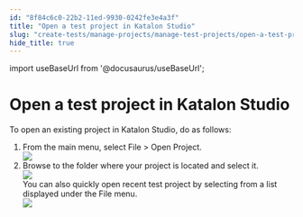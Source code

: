 ```yaml
---
id: "8f84c6c0-22b2-11ed-9930-0242fe3e4a3f"
title: "Open a test project in Katalon Studio"
slug: "create-tests/manage-projects/manage-test-projects/open-a-test-project-in-katalon-studio"
hide_title: true
---
```

import useBaseUrl from '@docusaurus/useBaseUrl';


# <a id="task-7782" class="anchor_top_offset"/><a id="ariaid-title1" class="anchor_top_offset"/>Open a test project in <span xmlns="http://www.w3.org/1999/xhtml" className="ph">Katalon Studio</span> 

<section xmlns="http://www.w3.org/1999/xhtml" className="section context">To open an existing project in <span className="ph">Katalon Studio</span>, do as follows:</section> 
<ol xmlns="http://www.w3.org/1999/xhtml" className="ol steps"><li className="li step stepexpand"><span className="ph cmd">From the main menu, select <span className="ph uicontrol">File</span> &gt; <span className="ph uicontrol">Open Project</span>.</span><div className="itemgroup info"><img className="image" width={600} src={useBaseUrl("/b2244780-2e8a-11ed-9930-0242fe3e4a3f.png")} /></div></li><li className="li step stepexpand"><span className="ph cmd">Browse to the folder where your project is located and select it.</span><div className="itemgroup stepxmp"><img className="image" width={600} src={useBaseUrl("/f1e49f50-2e8a-11ed-9930-0242fe3e4a3f.png")} /></div><div className="itemgroup info">You can also quickly open recent test project by selecting from a list displayed under the <span className="ph uicontrol">File</span> menu.</div><div className="itemgroup stepxmp"><img className="image" width={600} src={useBaseUrl("/4b324170-2e8b-11ed-9930-0242fe3e4a3f.png")} /></div></li></ol> 

